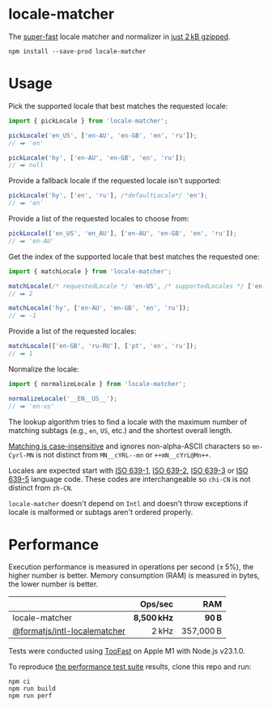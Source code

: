 # locale-matcher

The [super-fast](#performance) locale matcher and normalizer in
[just 2 kB gzipped](https://bundlephobia.com/package/locale-matcher).

```shell
npm install --save-prod locale-matcher
```

# Usage

Pick the supported locale that best matches the requested locale:

```ts
import { pickLocale } from 'locale-matcher';

pickLocale('en_US', ['en-AU', 'en-GB', 'en', 'ru']);
// ⮕ 'en'

pickLocale('hy', ['en-AU', 'en-GB', 'en', 'ru']);
// ⮕ null
```

Provide a fallback locale if the requested locale isn't supported:

```ts
pickLocale('hy', ['en', 'ru'], /*defaultLocale*/ 'en');
// ⮕ 'en'
```

Provide a list of the requested locales to choose from:

```ts
pickLocale(['en_US', 'en_AU'], ['en-AU', 'en-GB', 'en', 'ru']);
// ⮕ 'en-AU'
```

Get the index of the supported locale that best matches the requested one:

```ts
import { matchLocale } from 'locale-matcher';

matchLocale(/* requestedLocale */ 'en-US', /* supportedLocales */ ['en-AU', 'en-GB', 'en', 'ru']);
// ⮕ 2

matchLocale('hy', ['en-AU', 'en-GB', 'en', 'ru']);
// ⮕ -1
```

Provide a list of the requested locales:

```ts
matchLocale(['en-GB', 'ru-RU'], ['pt', 'en', 'ru']);
// ⮕ 1
```

Normalize the locale:

```ts
import { normalizeLocale } from 'locale-matcher';

normalizeLocale('__EN__US__');
// ⮕ 'en-us'
```

The lookup algorithm tries to find a locale with the maximum number of matching subtags (e.g., `en`, `US`, etc.) and
the shortest overall length.

[Matching is case-insensitive](https://tools.ietf.org/search/bcp47#section-2.1.1) and ignores non-alpha-ASCII characters
so `mn-Cyrl-MN` is not distinct from `MN__cYRL--mn` or `++mN__cYrL@Mn++`.

Locales are expected start with [ISO 639-1](https://en.wikipedia.org/wiki/List_of_ISO_639-1_codes),
[ISO 639-2](https://en.wikipedia.org/wiki/List_of_ISO_639-2_codes),
[ISO 639-3](https://en.wikipedia.org/wiki/List_of_ISO_639-3_codes) or
[ISO 639-5](https://en.wikipedia.org/wiki/List_of_ISO_639-5_codes) language code. These codes are interchangeable
so `chi-CN` is not distinct from `zh-CN`.

`locale-matcher` doesn't depend on `Intl` and doesn't throw exceptions if locale is malformed or subtags aren't ordered
properly.

# Performance

Execution performance is measured in operations per second (± 5%), the higher number is better.
Memory consumption (RAM) is measured in bytes, the lower number is better.

|                                                                                        |       Ops/sec |       RAM |
| -------------------------------------------------------------------------------------- | ------------: | --------: |
| locale-matcher                                                                         | **8,500 kHz** |  **90 B** |
| [@formatjs/intl-localematcher](https://formatjs.io/docs/polyfills/intl-localematcher/) |         2 kHz | 357,000 B |

Tests were conducted using [TooFast](https://github.com/smikhalevski/toofast#readme) on Apple M1 with Node.js v23.1.0.

To reproduce [the performance test suite](./src/test/index.perf.js) results, clone this repo and run:

```shell
npm ci
npm run build
npm run perf
```
